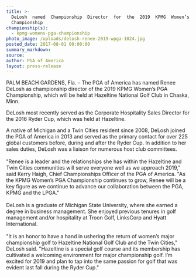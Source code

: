```yaml
---
title: >-
  DeLosh  named  Championship  Director  for  the  2019  KPMG  Women’s  PGA 
  Championship
championship(s):
  - kpmg-womens-pga-championship
photo_image: /uploads/delosh-renee-2019-wpga-1024.jpg
posted_date: 2017-08-01 00:00:00
summary_markdown:
source:
author: PGA of America
layout: press-release
---
```


PALM BEACH GARDENS, Fla. – The PGA of America has named Renee DeLosh as championship director of the 2019 KPMG Women’s PGA Championship, which will be held at Hazeltine National Golf Club in Chaska, Minn.&nbsp;

DeLosh most recently served as the Corporate Hospitality Sales Director for the 2016 Ryder Cup, which was held at Hazeltine.&nbsp;

A native of Michigan and a Twin Cities resident since 2008, DeLosh joined the PGA of America in 2013 and served as the primary contact for over 225 global customers before, during and after the Ryder Cup. In addition to her sales duties, DeLosh was a liaison for numerous host club committees.&nbsp;<br>&nbsp;<br>"Renee is a leader and the relationships she has within the Hazeltine and Twin Cities communities will serve everyone well as we approach 2019,” said Kerry Haigh, Chief Championships Officer of the PGA of America. "As the KPMG Women’s PGA Championship continues to grow, Renee will be a key figure as we continue to advance our collaboration between the PGA, KPMG and the LPGA."&nbsp;<br>&nbsp;<br>DeLosh is a graduate of Michigan State University, where she earned a degree in business management. She enjoyed previous tenures in golf management and/or hospitality at Troon Golf, LinksCorp and Hyatt International.&nbsp;<br>​&nbsp;<br>"It is an honor to have a hand in ushering the return of women’s major championship golf to Hazeltine National Golf Club and the Twin Cities," DeLosh said. "Hazeltine is a special golf course and its membership has cultivated a welcoming environment for major championship golf. I’m excited for 2019 and plan to tap into the same passion for golf that was evident last fall during the Ryder Cup."&nbsp;